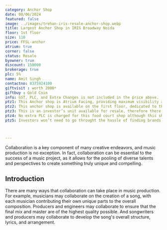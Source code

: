 ```yaml
---
category: Anchor Shop
date: 08/06/2024
featured: false
image: ../images/trehan-iris-resale-anchor-shop.webp
title: Largest Anchor Shop in IRIS Broadway Noida
floor: 1st floor
size: 110
price: FFSL-anchor
atrium: true
corner: false
status: Resale
byowner: true
discount: 150000
brokerage: true
plc: 5%
name: Amit Singh
contactno: 8375924100
giftvisit : worth 2000*
giftbuy : Gold Coin
info: GST, PLC, and Extra Changes is not included in the price above.
ptz1: This Anchor shop is Atrium Facing, providing maximum visibility and here higher footfall to the shop.
ptz2: This anchor shop is available on the first floor, dedicated to the mens and sports brand section. Trehan has a long list of mens and sports brands that can rent the shop.
ptz3: This is an investor’s unit available for resale, therefore there won’t be any brokerage charges.
ptz4: No extra PLC is charged for this food court shop although this shop is atrium facing.
ptz5: Investors won’t need to go throught the hassle of finding brands to rent their shops to, as this hassle is undertaken by the builder. 



---
```



Collaboration is a key component of many creative endeavors, and music production is no exception. In fact, collaboration can be essential to the success of a music project, as it allows for the pooling of diverse talents and perspectives to create something truly unique and compelling.

## Introduction

There are many ways that collaboration can take place in music production. For example, musicians may collaborate on the creation of a song, with each musician contributing their own unique parts to the overall composition. Producers and engineers may collaborate to ensure that the final mix and master are of the highest quality possible. And songwriters and producers may collaborate to develop the song's overall structure, lyrics, and arrangement.
